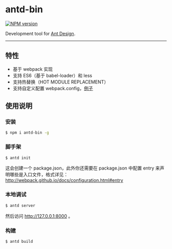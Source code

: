 # antd-bin

[![NPM version](https://img.shields.io/npm/v/antd-bin.svg?style=flat)](https://npmjs.org/package/antd-bin)

Development tool for [Ant Design](https://github.com/ant-design/ant-design).

----

## 特性

- 基于 webpack 实现
- 支持 ES6（基于 babel-loader）和 less
- 支持热替换（HOT MODULE REPLACEMENT）
- 支持自定义配置 webpack.config，[例子](./examples/customize-with-reactcss)

## 使用说明

### 安装

```bash
$ npm i antd-bin -g
```

### 脚手架

```bash
$ antd init
```

这会创建一个 package.json，此外你还需要在 package.json 中配置 entry 来声明哪些是入口文件，格式详见：http://webpack.github.io/docs/configuration.html#entry

### 本地调试

```bash
$ antd server
```

然后访问 http://127.0.0.1:8000 。

### 构建

```bash
$ antd build
```
